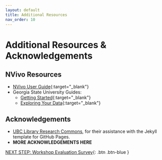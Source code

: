 ```yaml
---
layout: default
title: Additional Resources
nav_order: 10
---
```

# Additional Resources & Acknowledgements

## NVivo Resources

- [NVivo User Guide](https://www.qsrinternational.com/nvivo-qualitative-data-analysis-software/support-services/nvivo-help){:target="_blank"}
- Georgia State University Guides:
  - [Getting Started](https://research.library.gsu.edu/ld.php?content_id=43073472){:target="_blank"}
  - [Exploring Your Data](https://research.library.gsu.edu/ld.php?content_id=43239598){:target="_blank"}

## Acknowledgements

- [UBC Library Research Commons](https://github.com/ubc-library-rc/), for their assistance with the Jekyll template for GitHub Pages.
- **MORE ACKNOWLEDGEMENTS HERE**

[NEXT STEP: Workshop Evaluation Survey](workshop-survey.html){: .btn .btn-blue }
